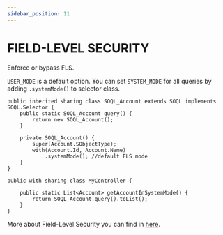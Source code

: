 ```yaml
---
sidebar_position: 11
---
```


# FIELD-LEVEL SECURITY

Enforce or bypass FLS.

`USER_MODE` is a default option. You can set `SYSTEM_MODE` for all queries by adding `.systemMode()` to selector class.

```apex
public inherited sharing class SOQL_Account extends SOQL implements SOQL.Selector {
    public static SOQL_Account query() {
        return new SOQL_Account();
    }

    private SOQL_Account() {
        super(Account.SObjectType);
        with(Account.Id, Account.Name)
            .systemMode(); //default FLS mode
    }
}

public with sharing class MyController {

    public static List<Account> getAccountInSystemMode() {
        return SOQL_Account.query().toList();
    }
}
```

More about Field-Level Security you can find in [here](../advanced-usage/fls.md).
